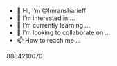 - 👋 Hi, I’m @Imransharieff
- 👀 I’m interested in ...
- 🌱 I’m currently learning ...
- 💞️ I’m looking to collaborate on ...
- 📫 How to reach me ...

<!---
Imransharieff/Imransharieff is a ✨ special ✨ repository because its `README.md` (this file) appears on your GitHub profile.
You can click the Preview link to take a look at your changes.
--->
8884210070
